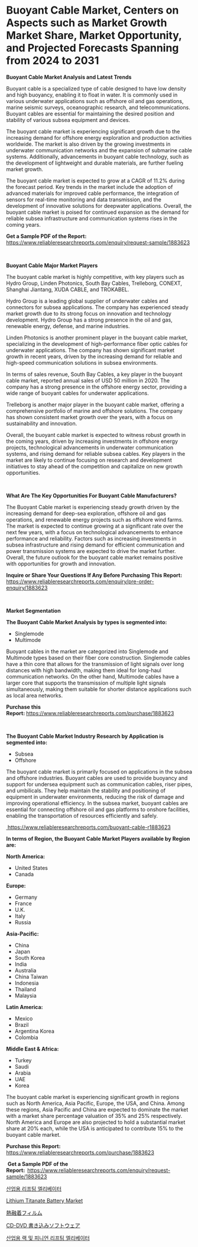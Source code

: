 <p><h1>Buoyant Cable Market, Centers on Aspects such as Market Growth Market Share, Market Opportunity, and Projected Forecasts Spanning from 2024 to 2031</h1></p><p><strong>Buoyant Cable Market Analysis and Latest Trends</strong></p>
<p><p>Buoyant cable is a specialized type of cable designed to have low density and high buoyancy, enabling it to float in water. It is commonly used in various underwater applications such as offshore oil and gas operations, marine seismic surveys, oceanographic research, and telecommunications. Buoyant cables are essential for maintaining the desired position and stability of various subsea equipment and devices.</p><p>The buoyant cable market is experiencing significant growth due to the increasing demand for offshore energy exploration and production activities worldwide. The market is also driven by the growing investments in underwater communication networks and the expansion of submarine cable systems. Additionally, advancements in buoyant cable technology, such as the development of lightweight and durable materials, are further fueling market growth.</p><p>The buoyant cable market is expected to grow at a CAGR of 11.2% during the forecast period. Key trends in the market include the adoption of advanced materials for improved cable performance, the integration of sensors for real-time monitoring and data transmission, and the development of innovative solutions for deepwater applications. Overall, the buoyant cable market is poised for continued expansion as the demand for reliable subsea infrastructure and communication systems rises in the coming years.</p></p>
<p><strong>Get a Sample PDF of the Report:&nbsp;</strong> <a href="https://www.reliableresearchreports.com/enquiry/request-sample/1883623">https://www.reliableresearchreports.com/enquiry/request-sample/1883623</a></p>
<p>&nbsp;</p>
<p><strong>Buoyant Cable Major Market Players</strong></p>
<p><p>The buoyant cable market is highly competitive, with key players such as Hydro Group, Linden Photonics, South Bay Cables, Trelleborg, CONEXT, Shanghai Jiantang, XUDA CABLE, and TROKABEL. </p><p>Hydro Group is a leading global supplier of underwater cables and connectors for subsea applications. The company has experienced steady market growth due to its strong focus on innovation and technology development. Hydro Group has a strong presence in the oil and gas, renewable energy, defense, and marine industries.</p><p>Linden Photonics is another prominent player in the buoyant cable market, specializing in the development of high-performance fiber optic cables for underwater applications. The company has shown significant market growth in recent years, driven by the increasing demand for reliable and high-speed communication solutions in subsea environments.</p><p>In terms of sales revenue, South Bay Cables, a key player in the buoyant cable market, reported annual sales of USD 50 million in 2020. The company has a strong presence in the offshore energy sector, providing a wide range of buoyant cables for underwater applications.</p><p>Trelleborg is another major player in the buoyant cable market, offering a comprehensive portfolio of marine and offshore solutions. The company has shown consistent market growth over the years, with a focus on sustainability and innovation.</p><p>Overall, the buoyant cable market is expected to witness robust growth in the coming years, driven by increasing investments in offshore energy projects, technological advancements in underwater communication systems, and rising demand for reliable subsea cables. Key players in the market are likely to continue focusing on research and development initiatives to stay ahead of the competition and capitalize on new growth opportunities.</p></p>
<p>&nbsp;</p>
<p><strong>What Are The Key Opportunities For Buoyant Cable Manufacturers?</strong></p>
<p><p>The Buoyant Cable market is experiencing steady growth driven by the increasing demand for deep-sea exploration, offshore oil and gas operations, and renewable energy projects such as offshore wind farms. The market is expected to continue growing at a significant rate over the next few years, with a focus on technological advancements to enhance performance and reliability. Factors such as increasing investments in subsea infrastructure and rising demand for efficient communication and power transmission systems are expected to drive the market further. Overall, the future outlook for the buoyant cable market remains positive with opportunities for growth and innovation.</p></p>
<p><strong>Inquire or Share Your Questions If Any Before Purchasing This Report:</strong> <a href="https://www.reliableresearchreports.com/enquiry/pre-order-enquiry/1883623">https://www.reliableresearchreports.com/enquiry/pre-order-enquiry/1883623</a></p>
<p>&nbsp;</p>
<p><strong>Market Segmentation</strong></p>
<p><strong>The Buoyant Cable Market Analysis by types is segmented into:</strong></p>
<p><ul><li>Singlemode</li><li>Multimode</li></ul></p>
<p><p>Buoyant cables in the market are categorized into Singlemode and Multimode types based on their fiber core construction. Singlemode cables have a thin core that allows for the transmission of light signals over long distances with high bandwidth, making them ideal for long-haul communication networks. On the other hand, Multimode cables have a larger core that supports the transmission of multiple light signals simultaneously, making them suitable for shorter distance applications such as local area networks.</p></p>
<p><strong>Purchase this Report:&nbsp;</strong><a href="https://www.reliableresearchreports.com/purchase/1883623">https://www.reliableresearchreports.com/purchase/1883623</a></p>
<p>&nbsp;</p>
<p><strong>The Buoyant Cable Market Industry Research by Application is segmented into:</strong></p>
<p><ul><li>Subsea</li><li>Offshore</li></ul></p>
<p><p>The buoyant cable market is primarily focused on applications in the subsea and offshore industries. Buoyant cables are used to provide buoyancy and support for undersea equipment such as communication cables, riser pipes, and umbilicals. They help maintain the stability and positioning of equipment in underwater environments, reducing the risk of damage and improving operational efficiency. In the subsea market, buoyant cables are essential for connecting offshore oil and gas platforms to onshore facilities, enabling the transportation of resources efficiently and safely.</p></p>
<p><a href="https://www.reliableresearchreports.com/buoyant-cable-r1883623">&nbsp;https://www.reliableresearchreports.com/buoyant-cable-r1883623</a></p>
<p><strong>In terms of Region, the Buoyant Cable Market Players available by Region are:</strong></p>
<p>
    <p> <strong> North America: </strong>
        <ul>
            <li>United States</li>
            <li>Canada</li>
        </ul>
        </p> 
    <p> <strong> Europe: </strong>
        <ul>
            <li>Germany</li>
            <li>France</li>
            <li>U.K.</li>
            <li>Italy</li>
            <li>Russia</li>
        </ul>
        </p> 
    <p> <strong> Asia-Pacific: </strong>
        <ul>
            <li>China</li>
            <li>Japan</li>
            <li>South Korea</li>
            <li>India</li>
            <li>Australia</li>
            <li>China Taiwan</li>
            <li>Indonesia</li>
            <li>Thailand</li>
            <li>Malaysia</li>
        </ul>
        </p> 
    <p> <strong> Latin America: </strong>
        <ul>
            <li>Mexico</li>
            <li>Brazil</li>
            <li>Argentina Korea</li>
            <li>Colombia</li>
        </ul>
        </p> 
    <p> <strong> Middle East & Africa: </strong>
        <ul>
            <li>Turkey</li>
            <li>Saudi</li>
            <li>Arabia</li>
            <li>UAE</li>
            <li>Korea</li>
        </ul>
    </p>
    </p>
<p><p>The buoyant cable market is experiencing significant growth in regions such as North America, Asia Pacific, Europe, the USA, and China. Among these regions, Asia Pacific and China are expected to dominate the market with a market share percentage valuation of 35% and 25% respectively. North America and Europe are also projected to hold a substantial market share at 20% each, while the USA is anticipated to contribute 15% to the buoyant cable market.</p></p>
<p><strong>Purchase this Report: </strong><a href="https://www.reliableresearchreports.com/purchase/1883623">https://www.reliableresearchreports.com/purchase/1883623</a></p>
<p>&nbsp;<strong>Get a Sample PDF of the Report:&nbsp;&nbsp;</strong><a href="https://www.reliableresearchreports.com/enquiry/request-sample/1883623">https://www.reliableresearchreports.com/enquiry/request-sample/1883623</a></p>
<p><strong></strong></p>
<p><p><a href="https://github.com/amuji413411/Market-Research-Report-List-1/blob/main/3553303161708.md">산업용 리프팅 엘리베이터</a></p><p><a href="https://github.com/markusgodoy/Market-Research-Report-List-4/blob/main/lithium-titanate-battery-market.md">Lithium Titanate Battery Market</a></p><p><a href="https://github.com/marbadji/Market-Research-Report-List-2/blob/main/7761779151800.md">熱融着フィルム</a></p><p><a href="https://github.com/KaydenJohns1964/Market-Research-Report-List-2/blob/main/3898390151801.md">CD-DVD 書き込みソフトウェア</a></p><p><a href="https://github.com/risastia4/Market-Research-Report-List-1/blob/main/9144322161709.md">산업용 랙 및 피니언 리프팅 엘리베이터</a></p></p>
